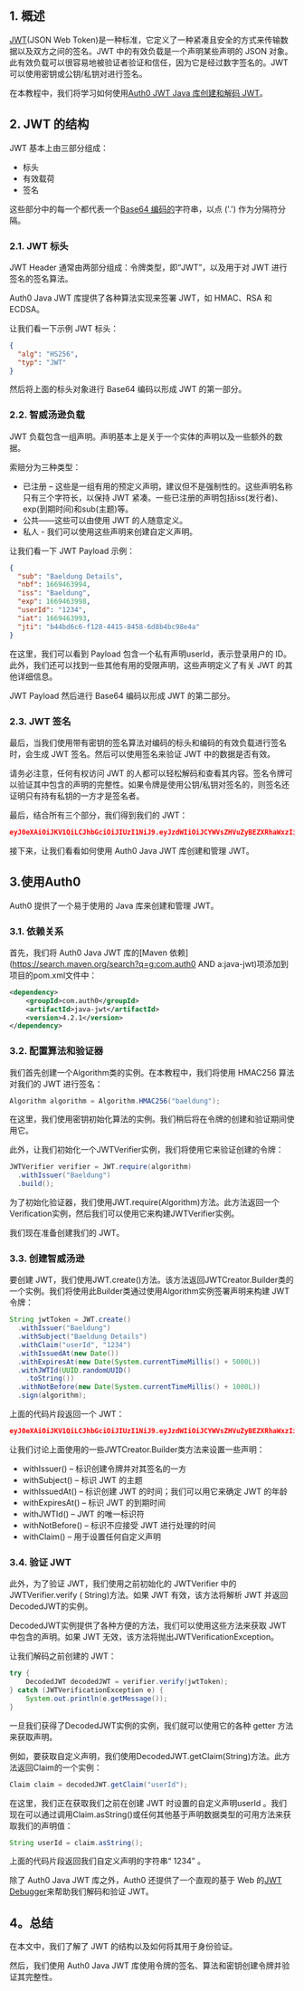 ## 1. 概述

[JWT](https://www.rfc-editor.org/rfc/rfc7519)(JSON Web Token)是一种标准，它定义了一种紧凑且安全的方式来传输数据以及双方之间的签名。JWT 中的有效负载是一个声明某些声明的 JSON 对象。此有效负载可以很容易地被验证者验证和信任，因为它是经过数字签名的。JWT 可以使用密钥或公钥/私钥对进行签名。

在本教程中，我们将学习如何使用[Auth0 JWT Java 库](https://github.com/auth0/java-jwt)[创建和解码 JWT](https://www.baeldung.com/java-jwt-token-decode)。

## 2. JWT 的结构

JWT 基本上由三部分组成：

-   标头
-   有效载荷
-   签名

这些部分中的每一个都代表一个[Base64 编码的](https://www.baeldung.com/java-base64-encode-and-decode)字符串，以点 ('.') 作为分隔符分隔。

### 2.1. JWT 标头

JWT Header 通常由两部分组成：令牌类型，即“JWT”，以及用于对 JWT 进行签名的签名算法。

Auth0 Java JWT 库提供了各种算法实现来签署 JWT，如 HMAC、RSA 和 ECDSA。

让我们看一下示例 JWT 标头：

```json
{
  "alg": "HS256",
  "typ": "JWT"
}
```

然后将上面的标头对象进行 Base64 编码以形成 JWT 的第一部分。

### 2.2. 智威汤逊负载

JWT 负载包含一组声明。声明基本上是关于一个实体的声明以及一些额外的数据。

索赔分为三种类型：

-   已注册 – 这些是一组有用的预定义声明，建议但不是强制性的。这些声明名称只有三个字符长，以保持 JWT 紧凑。一些已注册的声明包括iss(发行者)、exp(到期时间)和sub(主题)等。
-   公共——这些可以由使用 JWT 的人随意定义。
-   私人 - 我们可以使用这些声明来创建自定义声明。

让我们看一下 JWT Payload 示例：

```json
{
  "sub": "Baeldung Details",
  "nbf": 1669463994,
  "iss": "Baeldung",
  "exp": 1669463998,
  "userId": "1234",
  "iat": 1669463993,
  "jti": "b44bd6c6-f128-4415-8458-6d8b4bc98e4a"
}
```

在这里，我们可以看到 Payload 包含一个私有声明userId，表示登录用户的 ID。此外，我们还可以找到一些其他有用的受限声明，这些声明定义了有关 JWT 的其他详细信息。

JWT Payload 然后进行 Base64 编码以形成 JWT 的第二部分。

### 2.3. JWT 签名

最后，当我们使用带有密钥的签名算法对编码的标头和编码的有效负载进行签名时，会生成 JWT 签名。然后可以使用签名来验证 JWT 中的数据是否有效。

请务必注意，任何有权访问 JWT 的人都可以轻松解码和查看其内容。签名令牌可以验证其中包含的声明的完整性。如果令牌是使用公钥/私钥对签名的，则签名还证明只有持有私钥的一方才是签名者。

最后，结合所有三个部分，我们得到我们的 JWT：

```json
eyJ0eXAiOiJKV1QiLCJhbGciOiJIUzI1NiJ9.eyJzdWIiOiJCYWVsZHVuZyBEZXRhaWxzIiwibmJmIjoxNjY5NDYzOTk0LCJpc3MiOiJCYWVsZHVuZyIsImV4cCI6MTY2OTQ2Mzk5OCwidXNlcklkIjoiMTIzNCIsImlhdCI6MTY2OTQ2Mzk5MywianRpIjoiYjQ0YmQ2YzYtZjEyOC00NDE1LTg0NTgtNmQ4YjRiYzk4ZTRhIn0.14jm1FVPXFDJCUBARDTQkUErMmUTqdt5uMTGW6hDuV0
```

接下来，让我们看看如何使用 Auth0 Java JWT 库创建和管理 JWT。

## 3.使用Auth0

Auth0 提供了一个易于使用的 Java 库来创建和管理 JWT。

### 3.1. 依赖关系

首先，我们将 Auth0 Java JWT 库的[Maven 依赖](https://search.maven.org/search?q=g:com.auth0 AND a:java-jwt)项添加到项目的pom.xml文件中：

```xml
<dependency>
    <groupId>com.auth0</groupId>
    <artifactId>java-jwt</artifactId>
    <version>4.2.1</version>
</dependency>
```

### 3.2. 配置算法和验证器

我们首先创建一个Algorithm类的实例。在本教程中，我们将使用 HMAC256 算法对我们的 JWT 进行签名：

```java
Algorithm algorithm = Algorithm.HMAC256("baeldung");
```

在这里，我们使用密钥初始化算法的实例。我们稍后将在令牌的创建和验证期间使用它。

此外，让我们初始化一个JWTVerifier实例，我们将使用它来验证创建的令牌：

```java
JWTVerifier verifier = JWT.require(algorithm)
  .withIssuer("Baeldung")
  .build();
```

为了初始化验证器，我们使用JWT.require(Algorithm)方法。此方法返回一个Verification实例，然后我们可以使用它来构建JWTVerifier实例。

我们现在准备创建我们的 JWT。

### 3.3. 创建智威汤逊

要创建 JWT，我们使用JWT.create()方法。该方法返回JWTCreator.Builder类的一个实例。我们将使用此Builder类通过使用Algorithm实例签署声明来构建 JWT 令牌：

```java
String jwtToken = JWT.create()
  .withIssuer("Baeldung")
  .withSubject("Baeldung Details")
  .withClaim("userId", "1234")
  .withIssuedAt(new Date())
  .withExpiresAt(new Date(System.currentTimeMillis() + 5000L))
  .withJWTId(UUID.randomUUID()
    .toString())
  .withNotBefore(new Date(System.currentTimeMillis() + 1000L))
  .sign(algorithm);
```

上面的代码片段返回一个 JWT：

```json
eyJ0eXAiOiJKV1QiLCJhbGciOiJIUzI1NiJ9.eyJzdWIiOiJCYWVsZHVuZyBEZXRhaWxzIiwibmJmIjoxNjY5NDYzOTk0LCJpc3MiOiJCYWVsZHVuZyIsImV4cCI6MTY2OTQ2Mzk5OCwidXNlcklkIjoiMTIzNCIsImlhdCI6MTY2OTQ2Mzk5MywianRpIjoiYjQ0YmQ2YzYtZjEyOC00NDE1LTg0NTgtNmQ4YjRiYzk4ZTRhIn0.14jm1FVPXFDJCUBARDTQkUErMmUTqdt5uMTGW6hDuV0
```

让我们讨论上面使用的一些JWTCreator.Builder类方法来设置一些声明：

-   withIssuer() – 标识创建令牌并对其签名的一方
-   withSubject() – 标识 JWT 的主题
-   withIssuedAt() – 标识创建 JWT 的时间；我们可以用它来确定 JWT 的年龄
-   withExpiresAt() – 标识 JWT 的到期时间
-   withJWTId() – JWT 的唯一标识符
-   withNotBefore() – 标识不应接受 JWT 进行处理的时间
-   withClaim() – 用于设置任何自定义声明

### 3.4. 验证 JWT

此外，为了验证 JWT，我们使用之前初始化的 JWTVerifier 中的JWTVerifier.verify ( String)方法。如果 JWT 有效，该方法将解析 JWT 并返回DecodedJWT的实例。

DecodedJWT实例提供了各种方便的方法，我们可以使用这些方法来获取 JWT 中包含的声明。如果 JWT 无效，该方法将抛出JWTVerificationException。

让我们解码之前创建的 JWT：

```java
try {
    DecodedJWT decodedJWT = verifier.verify(jwtToken);
} catch (JWTVerificationException e) {
    System.out.println(e.getMessage());
}
```

一旦我们获得了DecodedJWT实例的实例，我们就可以使用它的各种 getter 方法来获取声明。

例如，要获取自定义声明，我们使用DecodedJWT.getClaim(String)方法。此方法返回Claim的一个实例：

```java
Claim claim = decodedJWT.getClaim("userId");
```

在这里，我们正在获取我们之前在创建 JWT 时设置的自定义声明userId 。我们现在可以通过调用Claim.asString()或任何其他基于声明数据类型的可用方法来获取我们的声明值：

```java
String userId = claim.asString();
```

上面的代码片段返回我们自定义声明的字符串“ 1234” 。

除了 Auth0 Java JWT 库之外，Auth0 还提供了一个直观的基于 Web 的[JWT Debugger](https://jwt.io/)来帮助我们解码和验证 JWT。

## 4。总结

在本文中，我们了解了 JWT 的结构以及如何将其用于身份验证。

然后，我们使用 Auth0 Java JWT 库使用令牌的签名、算法和密钥创建令牌并验证其完整性。